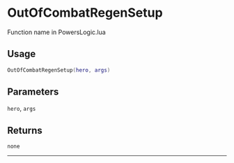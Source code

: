 # OutOfCombatRegenSetup
Function name in PowersLogic.lua
## Usage
```lua
OutOfCombatRegenSetup(hero, args)
```
## Parameters
`hero`, `args`
## Returns
`none`

---